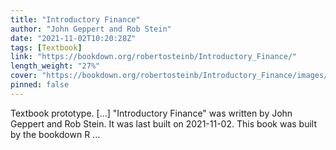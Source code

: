 ```yaml
---
title: "Introductory Finance"
author: "John Geppert and Rob Stein"
date: "2021-11-02T10:20:28Z"
tags: [Textbook]
link: "https://bookdown.org/robertosteinb/Introductory_Finance/"
length_weight: "27%"
cover: "https://bookdown.org/robertosteinb/Introductory_Finance/images/cover%20(tmp).JPG"
pinned: false
---
```


Textbook prototype. [...] "Introductory Finance" was written by John Geppert and Rob Stein. It was last built on 2021-11-02. This book was built by the bookdown R ...

